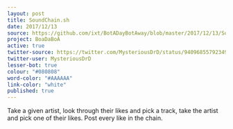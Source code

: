 ```yaml
---
layout: post
title: SoundChain.sh
date: 2017/12/13
source: https://github.com/ixt/BotADayBotAway/blob/master/2017/12/13/SoundChain.sh
project: BoaDaBoA
active: true
twitter-source: https://twitter.com/MysteriousDrD/status/940968557923495936
twitter-user: MysteriousDrD
lesser-bot: true
colour: "#080808"
word-color: "#AAAAAA"
link-color: "white"
published: true
---
```

 

Take a given artist, look through their likes and pick a track, take the artist
and pick one of their likes. Post every like in the chain.

